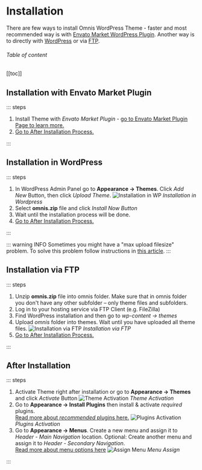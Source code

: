 # Installation

There are few ways to install Omnis WordPress Theme - faster and most recommended way is with [Envato Market WordPress Plugin](#installation-with-envato-market-plugin). Another way is to directly with [WordPress](#installation-in-wordpress) or via [FTP](#installation-via-ftp).

###### Table of content

[[toc]]

## Installation with Envato Market Plugin

::: steps

1. Install Theme with *Envato Market Plugin* - [go to Envato Market Plugin Page to learn more.](https://envato.com/market-plugin/)
2. [Go to After Installation Process.](#after-installation)

:::

## Installation in WordPress

::: steps

1. In WordPress Admin Panel go to **Appearance → Themes**. Click *Add New* Button, then click *Upload Theme*.
![Installation in WP](/omnis-docs/images/install-add_new.jpg)
*Installation in Wordpress*
2. Select **omnis.zip** file and click *Install Now Button*
3. Wait until the installation process will be done.
4. [Go to After Installation Process.](#after-installation)

:::

::: warning INFO
Sometimes you might have a "max upload filesize" problem. To solve this problem follow instructions in [this article](http://www.wpbeginner.com/wp-tutorials/how-to-increase-the-maximum-file-upload-size-in-wordpress/).
:::

## Installation via FTP

::: steps

1. Unzip **omnis.zip** file into omnis folder. Make sure that in omnis folder you don't have any other subfolder – only theme files and subfolders.
2. Log in to your hosting service via FTP Client (e.g. FileZilla)
3. Find WordPress installation and then go to *wp-content → themes*
4. Upload *omnis* folder into themes. Wait until you have uploaded all theme files.
![Installation via FTP](/omnis-docs/images/install-upload.jpg)
*Installation via FTP*
5. [Go to After Installation Process.](#after-installation)

:::

## After Installation

::: steps

1. Activate Theme right after installation or go to **Appearance → Themes** and click *Activate* Button
![Theme Activation](/omnis-docs/images/theme_activation.jpg)
*Theme Activation*
2. Go to **Appearance → Install Plugins** then install & activate *required* plugins.  
[Read more about *recommended* plugins here.](/docs/plugins.html#recommended)
![Plugins Activation](/omnis-docs/images/plugins_activation.jpg)
*Plugins Activation*
3. Go to **Appearance → Menus**. Create a new menu and assign it to *Header - Main Navigation* location. Optional: Create another menu and assign it to *Header - Secondary Navigation*.  
[Read more about menu options here](/docs/menus/)
![Assign Menu](/omnis-docs/images/assign_menu.jpg)
*Menu Assign*

:::